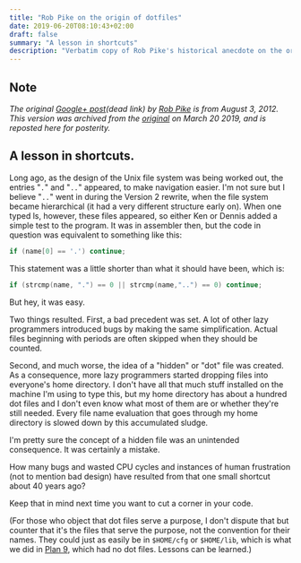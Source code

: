 ```yaml
---
title: "Rob Pike on the origin of dotfiles"
date: 2019-06-20T08:10:43+02:00
draft: false
summary: "A lesson in shortcuts"
description: "Verbatim copy of Rob Pike's historical anecdote on the origin hidden files (dotfiles) in Unix"
---
```

## Note

_The original [Google+ post](https://plus.google.com/101960720994009339267/posts/R58WgWwN9jp)(dead
link) by [Rob Pike](http://genius.cat-v.org/rob-pike/) is from August 3,
2012. This version was archived from the
[original](https://web.archive.org/web/20190320095434/https://plus.google.com/+RobPikeTheHuman/posts/R58WgWwN9jp)
on March 20 2019, and is reposted here for posterity._

## A lesson in shortcuts.

Long ago, as the design of the Unix file system was being worked out,
the entries "`.`" and "`..`" appeared, to make navigation easier. I'm
not sure but I believe "`..`" went in during the Version 2 rewrite, when
the file system became hierarchical (it had a very different structure
early on). When one typed ls, however, these files appeared, so either
Ken or Dennis added a simple test to the program. It was in assembler
then, but the code in question was equivalent to something like this:

```c
if (name[0] == '.') continue;
````

This statement was a little shorter than what it should have been, which
is:

```c
if (strcmp(name, ".") == 0 || strcmp(name,"..") == 0) continue;
```

But hey, it was easy.

Two things resulted. First, a bad precedent was set. A lot of other lazy
programmers introduced bugs by making the same simplification. Actual
files beginning with periods are often skipped when they should be
counted.

Second, and much worse, the idea of a "hidden" or "dot" file was
created. As a consequence, more lazy programmers started dropping files
into everyone's home directory. I don't have all that much stuff
installed on the machine I'm using to type this, but my home directory
has about a hundred dot files and I don't even know what most of them
are or whether they're still needed. Every file name evaluation that
goes through my home directory is slowed down by this accumulated
sludge.

I'm pretty sure the concept of a hidden file was an unintended
consequence. It was certainly a mistake.

How many bugs and wasted CPU cycles and instances of human frustration
(not to mention bad design) have resulted from that one small shortcut
about 40 years ago?

Keep that in mind next time you want to cut a corner in your code.

(For those who object that dot files serve a purpose, I don't dispute
that but counter that it's the files that serve the purpose, not the
convention for their names. They could just as easily be in `$HOME/cfg`
or `$HOME/lib`, which is what we did in [Plan 9](https://9p.io/plan9/),
which had no dot files. Lessons can be learned.)
